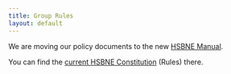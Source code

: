 ```yaml
---
title: Group Rules
layout: default
---
```


We are moving our policy documents to the new [HSBNE Manual](https://manual.hsbne.org).

You can find the [current HSBNE Constitution](http://manual.hsbne.org/docs/howwework/constitution) (Rules) there.
